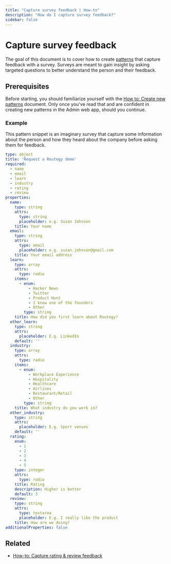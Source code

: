 ```yaml
---
title: "Capture survey feedback | How-to"
description: "How do I capture survey feedback?"
sidebar: false
---
```


# Capture survey feedback

The goal of this document is to cover how to create [patterns](/topic/patterns/) that capture feedback with a survey. Surveys are meant to gain insight by asking targeted questions to better understand the person and their feedback.

## Prerequisites

Before starting, you should familiarize yourself with the [How to: Create new patterns](/how-to/create-new-patterns/) document. Only once you've read that and are confident in creating new patterns in the Admin web app, should you continue.

### Example

This pattern snippet is an imaginary survey that capture some information about the person and how they heard about the company before asking them for feedback.

```yaml
type: object
title: 'Request a Routegy demo'
required:
  - name
  - email
  - learn
  - industry
  - rating
  - review
properties:
  name:
    type: string
    attrs:
      type: string
      placeholder: e.g. Suzan Johnson
    title: Your name
  email:
    type: string
    attrs:
      type: email
      placeholder: e.g. suzan.johnson@gmail.com
    title: Your email address
  learn:
    type: array
    attrs:
      type: radio
    items:
      - enum:
          - Hacker News
          - Twitter
          - Product Hunt
          - I know one of the founders
          - Other
        type: string
    title: How did you first learn about Routegy?
  other_learn:
    type: string
    attrs:
      placeholder: E.g. LinkedIn
    default: ''
  industry:
    type: array
    attrs:
      type: radio
    items:
      - enum:
          - Workplace Experience
          - Hospitality
          - Healthcare
          - Airlines
          - Restaurant/Retail
          - Other
        type: string
    title: What industry do you work in?
  other_industry:
    type: string
    attrs:
      placeholder: E.g. Sport venues
    default: ''
  rating:
    enum:
      - 1
      - 2
      - 3
      - 4
      - 5
    type: integer
    attrs:
      type: radio
    title: Rating
    description: Higher is better
    default: 3
  review:
    type: string
    attrs:
      type: textarea
      placeholder: E.g. I really like the product
    title: How are we doing?
additionalProperties: false
```

## Related

* [How-to: Capture rating & review feedback](/how-to/capture-rating-review-feedback/)
